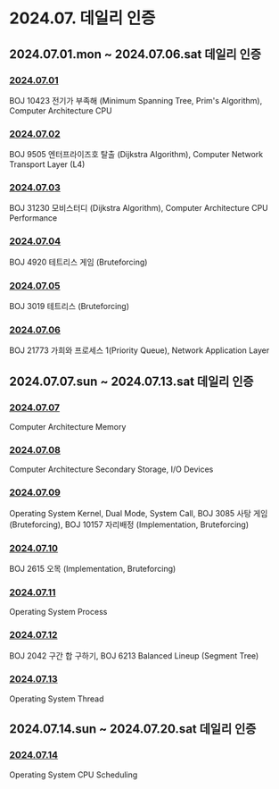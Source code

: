 # 2024.07. 데일리 인증

## 2024.07.01.mon ~ 2024.07.06.sat 데일리 인증

### [2024.07.01](https://github.com/jwelyl/daily_certification/blob/main/2024/07/01/24_07_01_daily_certification.md)
BOJ 10423 전기가 부족해 (Minimum Spanning Tree, Prim's Algorithm), Computer Architecture CPU

### [2024.07.02](https://github.com/jwelyl/daily_certification/blob/main/2024/07/02/24_07_02_daily_certification.md)
BOJ 9505 엔터프라이즈호 탈출 (Dijkstra Algorithm), Computer Network Transport Layer (L4)

### [2024.07.03](https://github.com/jwelyl/daily_certification/blob/main/2024/07/03/24_07_03_daily_certification.md)
BOJ 31230 모비스터디 (Dijkstra Algorithm), Computer Architecture CPU Performance

### [2024.07.04](https://github.com/jwelyl/daily_certification/blob/main/2024/07/04/24_07_04_daily_certification.md)
BOJ 4920 테트리스 게임 (Bruteforcing)

### [2024.07.05](https://github.com/jwelyl/daily_certification/blob/main/2024/07/05/24_07_05_daily_certification.md)
BOJ 3019 테트리스 (Bruteforcing)

### [2024.07.06](https://github.com/jwelyl/daily_certification/blob/main/2024/07/06/24_07_06_daily_certification.md)
BOJ 21773 가희와 프로세스 1(Priority Queue), Network Application Layer

## 2024.07.07.sun ~ 2024.07.13.sat 데일리 인증

### [2024.07.07](https://github.com/jwelyl/daily_certification/blob/main/2024/07/07/24_07_07_daily_certification.md)
Computer Architecture Memory

### [2024.07.08](https://github.com/jwelyl/daily_certification/blob/main/2024/07/08/24_07_08_daily_certification.md)
Computer Architecture Secondary Storage, I/O Devices

### [2024.07.09](https://github.com/jwelyl/daily_certification/blob/main/2024/07/09/24_07_09_daily_certification.md)
Operating System Kernel, Dual Mode, System Call, BOJ 3085 사탕 게임 (Bruteforcing), BOJ 10157 자리배정 (Implementation, Bruteforcing)

### [2024.07.10](https://github.com/jwelyl/daily_certification/blob/main/2024/07/10/24_07_10_daily_certification.md)
BOJ 2615 오목 (Implementation, Bruteforcing)

### [2024.07.11](https://github.com/jwelyl/daily_certification/blob/main/2024/07/11/24_07_11_daily_certification.md)
Operating System Process

### [2024.07.12](https://github.com/jwelyl/daily_certification/blob/main/2024/07/121/24_07_12_daily_certification.md)
BOJ 2042 구간 합 구하기, BOJ 6213 Balanced Lineup (Segment Tree)

### [2024.07.13](https://github.com/jwelyl/daily_certification/blob/main/2024/07/13/24_07_13_daily_certification.md)
Operating System Thread

## 2024.07.14.sun ~ 2024.07.20.sat 데일리 인증

### [2024.07.14](https://github.com/jwelyl/daily_certification/blob/main/2024/07/14/24_07_14_daily_certification.md)
Operating System CPU Scheduling
